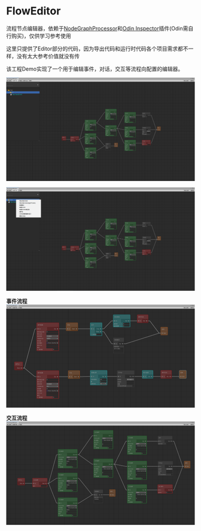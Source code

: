 # FlowEditor
流程节点编辑器，依赖于[NodeGraphProcessor](https://github.com/alelievr/NodeGraphProcessor)和[Odin Inspector](https://odininspector.com/)插件(Odin需自行购买)，仅供学习参考使用

这里只提供了Editor部分的代码，因为导出代码和运行时代码各个项目需求都不一样，没有太大参考价值就没有传

该工程Demo实现了一个用于编辑事件，对话，交互等流程向配置的编辑器。

![image](https://github.com/Svily/FlowEditor/blob/master/Image/flow3.png)

![image](https://github.com/Svily/FlowEditor/blob/master/Image/flow4.png)

**事件流程**
![image](https://github.com/Svily/FlowEditor/blob/master/Image/flow01.png)

**交互流程**
![image](https://github.com/Svily/FlowEditor/blob/master/Image/flow2.png)
